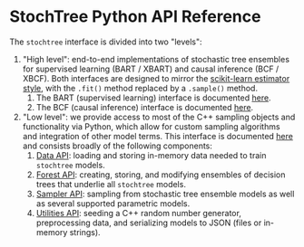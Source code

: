 # StochTree Python API Reference

The `stochtree` interface is divided into two "levels":

1. "High level": end-to-end implementations of stochastic tree ensembles for supervised learning (BART / XBART) and causal inference (BCF / XBCF). Both interfaces are designed to mirror the [scikit-learn estimator style](https://scikit-learn.org/dev/developers/develop.html), with the `.fit()` method replaced by a `.sample()` method.
    1. The BART (supervised learning) interface is documented [here](bart.md).
    2. The BCF (causal inference) interface is documented [here](bcf.md).
2. "Low level": we provide access to most of the C++ sampling objects and functionality via Python, which allow for custom sampling algorithms and integration of other model terms. This interface is documented [here](low-level/index.md) and consists broadly of the following components:
    1. [Data API](low-level/dataset.md): loading and storing in-memory data needed to train `stochtree` models.
    2. [Forest API](low-level/forest.md): creating, storing, and modifying ensembles of decision trees that underlie all `stochtree` models.
    3. [Sampler API](low-level/sampler.md): sampling from stochastic tree ensemble models as well as several supported parametric models.
    4. [Utilities API](low-level/utilities.md): seeding a C++ random number generator, preprocessing data, and serializing models to JSON (files or in-memory strings).
